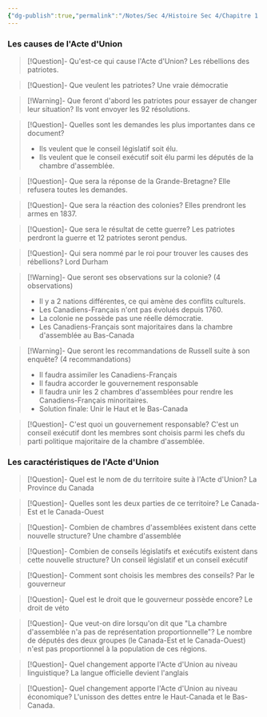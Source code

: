 ```yaml
---
{"dg-publish":true,"permalink":"/Notes/Sec 4/Histoire Sec 4/Chapitre 1：La formation du régime fédéral canadien (1840 - 1896)/Dossier 1/L'Acte d'Union/"}
---
```



### Les causes de l'Acte d'Union

>[!Question]- Qu'est-ce qui cause l'Acte d'Union?
>Les rébellions des patriotes.

>[!Question]- Que veulent les patriotes?
>Une vraie démocratie

>[!Warning]- Que feront d'abord les patriotes pour essayer de changer leur situation?
>Ils vont envoyer les 92 résolutions.

>[!Question]- Quelles sont les demandes les plus importantes dans ce document?
>- Ils veulent que le conseil législatif soit élu.
>- Ils veulent que le conseil exécutif soit élu parmi les députés de la chambre d'assemblée.

>[!Question]- Que sera la réponse de la Grande-Bretagne?
>Elle refusera toutes les demandes.

>[!Question]- Que sera la réaction des colonies?
>Elles prendront les armes en 1837.

>[!Question]- Que sera le résultat de cette guerre?
>Les patriotes perdront la guerre et 12 patriotes seront pendus.

>[!Question]- Qui sera nommé par le roi pour trouver les causes des rébellions?
>Lord Durham

>[!Warning]- Que seront ses observations sur la colonie? (4 observations)
>- Il y a 2 nations différentes, ce qui amène des conflits culturels.
>- Les Canadiens-Français n'ont pas évolués depuis 1760.
>- La colonie ne possède pas une réelle démocratie.
>- Les Canadiens-Français sont majoritaires dans la chambre d'assemblée au Bas-Canada

>[!Warning]- Que seront les recommandations de Russell suite à son enquête? (4 recommandations)
>- Il faudra assimiler les Canadiens-Français
>- Il faudra accorder le gouvernement responsable
>- Il faudra unir les 2 chambres d'assemblées pour rendre les Canadiens-Français minoritaires.
>- Solution finale: Unir le Haut et le Bas-Canada

>[!Question]- C'est quoi un gouvernement responsable?
>C'est un conseil exécutif dont les membres sont choisis parmi les chefs du parti politique majoritaire de la chambre d'assemblée.


### Les caractéristiques de l'Acte d'Union

>[!Question]- Quel est le nom de du territoire suite à l'Acte d'Union?
>La Province du Canada

>[!Question]- Quelles sont les deux parties de ce territoire?
>Le Canada-Est et le Canada-Ouest

>[!Question]- Combien de chambres d'assemblées existent dans cette nouvelle structure?
>Une chambre d'assemblée

>[!Question]- Combien de conseils législatifs et exécutifs existent dans cette nouvelle structure?
>Un conseil législatif et un conseil exécutif

>[!Question]- Comment sont choisis les membres des conseils?
>Par le gouverneur

>[!Question]- Quel est le droit que le gouverneur possède encore?
>Le droit de véto

>[!Question]- Que veut-on dire lorsqu'on dit que "La chambre d'assemblée n'a pas de représentation proportionnelle"?
>Le nombre de députés des deux groupes (le Canada-Est et le Canada-Ouest) n'est pas proportionnel à la population de ces régions.

>[!Question]- Quel changement apporte l'Acte d'Union au niveau linguistique?
>La langue officielle devient l'anglais

>[!Question]- Quel changement apporte l'Acte d'Union au niveau économique?
>L'unisson des dettes entre le Haut-Canada et le Bas-Canada.
